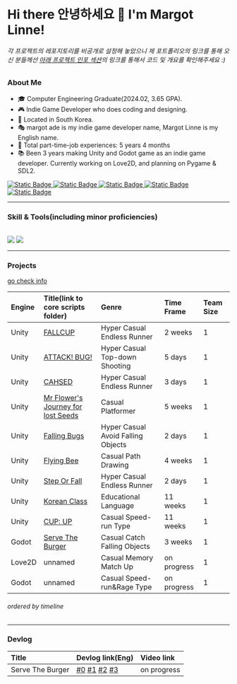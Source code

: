 # Hi there 안녕하세요 👋 I'm Margot Linne!

###### 각 프로젝트의 레포지토리를 비공개로 설정해 놓았으니 제 포트폴리오의 링크를 통해 오신 분들께선 [아래 프로젝트 인포 섹션](#projects)의 링크를 통해서 코드 및 개요를 확인해주세요 :)

### About Me
- 🎓 Computer Engineering Graduate(2024.02, 3.65 GPA).
- 🎮 Indie Game Developer who does coding and designing.
- 📍 Located in South Korea.
- 🎭 margot ade is my indie game developer name, Margot Linne is my English name.
- 💼 Total part-time-job experiences: 5 years 4 months
- 📚 Been 3 years making Unity and Godot game as an indie game developer. Currently working on Love2D, and planning on Pygame & SDL2. 

<div>
  <a href="mailto:m.linnedev@gmail.com">
    <img alt="Static Badge" src="https://img.shields.io/badge/GMail-0?style=for-the-badge&logo=GMail&color=skyblue">
  </a>
  <a href="https://margotlinne.itch.io/">
    <img alt="Static Badge" src="https://img.shields.io/badge/Itch.io-0?style=for-the-badge&logo=Itch.io&color=beige">
  </a>
  <a href="https://www.youtube.com/channel/UCVz1upC0vpTMcWGpHT4CGBw">
    <img alt="Static Badge" src="https://img.shields.io/badge/Channel-0?style=for-the-badge&logo=YouTube&color=red">
  </a>
  <a href="https://margotlinne.github.io">
    <img alt="Static Badge" src="https://img.shields.io/badge/Website-0?style=for-the-badge&color=yellow">
  </a>
  <a href="https://miro-studio.tistory.com">
    <img alt="Static Badge" src="https://img.shields.io/badge/Blog(Kor)-0?style=for-the-badge&color=pink">
  </a>
</div> 

---

### Skill & Tools(including minor proficiencies)

<br>

<img src="https://skillicons.dev/icons?i=c,cpp,cs,python,js,html,css,lua /">
<img src ="https://skillicons.dev/icons?i=unity,godot,androidstudio,github,visualstudio,vscode,mysql /"> 

---

### Projects 

<a href="https://github.com/margotlinne/Projects_scripts">go check info</a>

Engine | Title(link to core scripts folder) | Genre | Time Frame | Team Size
:-----|:------|:------|:------ |:------
Unity | <a href="https://github.com/margotlinne/Projects_scripts/tree/main/Unity2D/FALLCUP">FALLCUP</a> | Hyper Casual Endless Runner | 2 weeks | 1
Unity | <a href="https://github.com/margotlinne/Projects_scripts/tree/main/Unity2D/ATTACK!BUG!">ATTACK! BUG!</a> | Hyper Casual Top-down Shooting | 5 days | 1
Unity | <a href="https://github.com/margotlinne/Projects_scripts/tree/main/Unity2D/CHASED">CAHSED</a> | Hyper Casual Endless Runner | 3 days | 1
Unity | <a href="https://github.com/margotlinne/Projects_scripts/tree/main/Unity2D/Mr%20Flowers%20Journey">Mr Flower's Journey for lost Seeds</a> | Casual Platformer | 5 weeks | 1
Unity | <a href="https://github.com/margotlinne/Projects_scripts/tree/main/Unity2D/Falling%20Bugs">Falling Bugs</a> | Hyper Casual Avoid Falling Objects | 2 days | 1
Unity | <a href="https://github.com/margotlinne/Projects_scripts/tree/main/Unity2D/Flying%20Bee">Flying Bee</a> | Casual Path Drawing | 4 weeks | 1
Unity | <a href="https://github.com/margotlinne/Projects_scripts/tree/main/Unity2D/Step%20or%20Fall">Step Or Fall</a> | Hyper Casual Endless Runner | 2 days | 1 
Unity | <a href="https://github.com/margotlinne/Projects_scripts/tree/main/Unity2D/Korean%20Class">Korean Class</a> | Educational Language | 11 weeks | 1
Unity | <a href="https://github.com/margotlinne/Projects_scripts/tree/main/Unity2D/CUP%20UP">CUP: UP</a> | Casual Speed-run Type | 11 weeks | 1
Godot | <a href="https://github.com/margotlinne/Projects_scripts/tree/main/Godot2D/Serve%20The%20Burger">Serve The Burger</a> | Casual Catch Falling Objects | 3 weeks | 1
Love2D | unnamed | Casual Memory Match Up | on progress | 1
Godot | unnamed | Casual Speed-run&Rage Type | on progress | 1

###### ordered by timeline

---

### Devlog 

Title | Devlog link(Eng) | Video link
:---|:--- |:---
Serve The Burger | <a href="https://gist.github.com/margotlinne/782c8d18b28444897baced896417e81f">#0</a>   <a href="https://gist.github.com/margotlinne/4b5d80b0341920e9a5b5e58a02817b6f">#1</a>   <a href="https://gist.github.com/margotlinne/fe4f2a67f747779679b4a2f2fd6690c4">#2</a>   <a href="https://gist.github.com/margotlinne/ef56bef5766a691a145b32d042c3f749">#3</a>   | on progress





<!--
**kookugang/kookugang** is a ✨ _special_ ✨ repository because its `README.md` (this file) appears on your GitHub profile.

Here are some ideas to get you started:

- 🔭 I’m currently working on ...
- 🌱 I’m currently learning ...
- 👯 I’m looking to collaborate on ...
- 🤔 I’m looking for help with ...
- 💬 Ask me about ...
- 📫 How to reach me: ...
- 😄 Pronouns: ...
- ⚡ Fun fact: ...
-->
